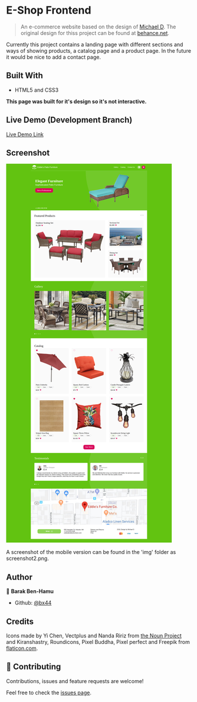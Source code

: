 # E-Shop Frontend
> An e-commerce website based on the design of [Michael D](https://dribbble.com/altezzik).
> The original design for thiss project can be found at [behance.net](https://www.behance.net/gallery/69329213/Flower-e-shop).

Currently this project contains a landing page with different sections and ways of showing products, a catalog page and a product page. In the future it would be nice to add a contact page.

## Built With

- HTML5 and CSS3

**This page was built for it's design so it's not interactive.**

## Live Demo (Development Branch)

[Live Demo Link](http://raw.githack.com/bx44/eshop-frontend/main-dev/index.html)

## Screenshot

![Screenshot](./img/screenshot1.png)

A screenshot of the mobile version can be found in the 'img' folder as screenshot2.png.

## Author

👤 **Barak Ben-Hamu**

- Github: [@bx44](https://github.com/bx44)

## Credits

Icons made by Yi Chen, Vectplus and Nanda Ririz from [the Noun Project](https://thenounproject.com/) and Kiranshastry, Roundicons, Pixel Buddha, Pixel perfect and Freepik from [flaticon.com](https://www.flaticon.com/).


## 🤝 Contributing

Contributions, issues and feature requests are welcome!

Feel free to check the [issues page](https://github.com/bx44/eshop-frontend/issues).